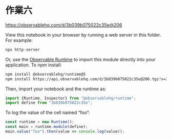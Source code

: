 # 作業六

https://observablehq.com/d/3b039b075022c35e@206

View this notebook in your browser by running a web server in this folder. For
example:

~~~sh
npx http-server
~~~

Or, use the [Observable Runtime](https://github.com/observablehq/runtime) to
import this module directly into your application. To npm install:

~~~sh
npm install @observablehq/runtime@5
npm install https://api.observablehq.com/d/3b039b075022c35e@206.tgz?v=3
~~~

Then, import your notebook and the runtime as:

~~~js
import {Runtime, Inspector} from "@observablehq/runtime";
import define from "3b039b075022c35e";
~~~

To log the value of the cell named “foo”:

~~~js
const runtime = new Runtime();
const main = runtime.module(define);
main.value("foo").then(value => console.log(value));
~~~
